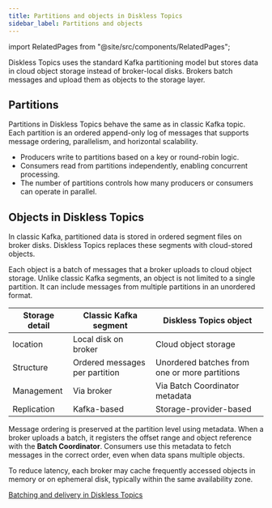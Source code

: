 ```yaml
---
title: Partitions and objects in Diskless Topics
sidebar_label: Partitions and objects
---
```

import RelatedPages from "@site/src/components/RelatedPages";

Diskless Topics uses the standard Kafka partitioning model but stores data in cloud object storage instead of broker-local disks.
Brokers batch messages and upload them as objects to the storage layer.

## Partitions

Partitions in Diskless Topics behave the same as in classic Kafka topic. Each partition is an
ordered append-only log of messages that supports message ordering, parallelism, and
horizontal scalability.

- Producers write to partitions based on a key or round-robin logic.
- Consumers read from partitions independently, enabling concurrent processing.
- The number of partitions controls how many producers or consumers can operate in
  parallel.

## Objects in Diskless Topics

In classic Kafka, partitioned data is stored in ordered segment files on broker disks.
Diskless Topics replaces these segments with cloud-stored objects.

Each object is a batch of messages that a broker uploads to cloud object storage. Unlike
classic Kafka segments, an object is not limited to a single partition. It can include
messages from multiple partitions in an unordered format.

| Storage detail     | Classic Kafka segment            | Diskless Topics object                     |
|--------------------|----------------------------------|-------------------------------------------------|
| location           | Local disk on broker             | Cloud object storage                            |
| Structure          | Ordered messages per partition   | Unordered batches from one or more partitions   |
| Management         | Via broker                       | Via Batch Coordinator metadata          |
| Replication        | Kafka-based                      |  Storage-provider-based                  |

Message ordering is preserved at the partition level using metadata. When a broker
uploads a batch, it registers the offset range and object reference with
the **Batch Coordinator**. Consumers use this metadata to fetch messages in the
correct order, even when data spans multiple objects.

To reduce latency, each broker may cache frequently accessed objects in memory or on
ephemeral disk, typically within the same availability zone.

<RelatedPages/>

[Batching and delivery in Diskless Topics](/docs/products/diskless/concepts/batching-and-delivery)
